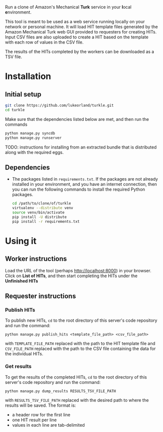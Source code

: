 Run a clone of Amazon's Mechanical **Turk** service in your **l**ocal
**e**nvironment.

This tool is meant to be used as a web service running locally on your network
or personal machine. It will load HIT template files generated by the Amazon
Mechanical Turk web GUI provided to requesters for creating HITs. Input CSV files are
also uploaded to create a HIT based on the template with each row of
values in the CSV file.

The results of the HITs completed by the workers can be downloaded as a TSV file.

# Installation ##

## Initial setup ###

```bash
git clone https://github.com/lukeorland/turkle.git
cd turkle
```

Make sure that the dependencies listed below are met, and then run the commands

```bash
python manage.py syncdb
python manage.py runserver
```

TODO: instructions for installing from an extracted bundle that is distributed
along with the required eggs.

## Dependencies ###

- The packages listed in `requirements.txt`.
  If the packages are not already installed in your environment, and you have
  an internet connection, then you can run the following commands to install
  the required Python packages.

  ```bash
  cd /path/to/clone/of/turkle
  virtualenv --distribute venv
  source venv/bin/activate
  pip install -U distribute
  pip install -r requirements.txt
  ```

# Using it

## Worker instructions

Load the URL of the tool (perhaps
[http://localhost:8000](http://localhost:8000)) in your browser. Click on
**List of HITs**, and then start completing the HITs under the **Unfinished
HITs**

## Requester instructions

### Publish HITs

To publish new HITs, `cd` to the root directory of this server's code
repository and run the command:

    python manage.py publish_hits <template_file_path> <csv_file_path>

with `TEMPLATE_FILE_PATH` replaced with the path to the HIT template file and
`CSV_FILE_PATH` replaced with the path to the CSV file containing the data for
the individual HITs.

### Get results

To get the results of the completed HITs, `cd` to the root directory of
this server's code repository and run the command:

    python manage.py dump_results RESULTS_TSV_FILE_PATH

with `RESULTS_TSV_FILE_PATH` replaced with the desired path to where the
results will be saved. The format is:

* a header row for the first line
* one HIT result per line
* values in each line are tab-delimited
